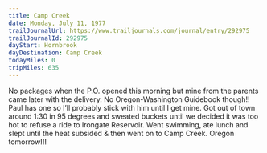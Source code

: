 ```yaml
---
title: Camp Creek
date: Monday, July 11, 1977
trailJournalUrl: https://www.trailjournals.com/journal/entry/292975
trailJournalId: 292975
dayStart: Hornbrook
dayDestination: Camp Creek
todayMiles: 0
tripMiles: 635
---
```

No packages when the P.O. opened this morning but mine from the parents came later with the delivery. No Oregon-Washington Guidebook though!! Paul has one so I’ll probably stick with him until I get mine. Got out of town around 1:30 in 95 degrees and sweated buckets until we decided it was too hot to refuse a ride to Irongate Reservoir. Went swimming, ate lunch and slept until the heat subsided & then went on to Camp Creek. Oregon tomorrow!!!
